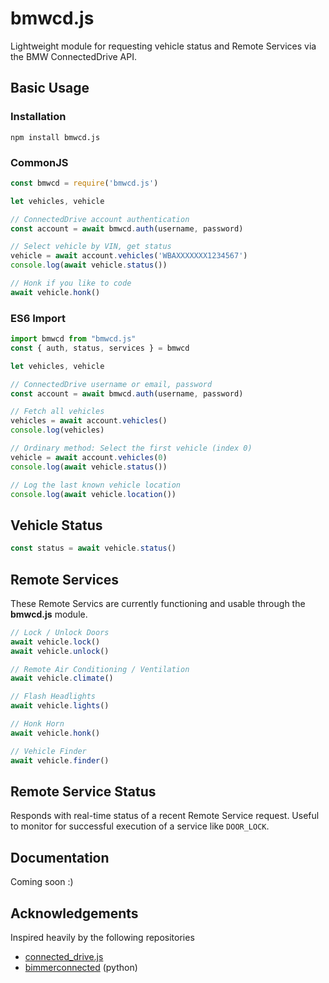 # bmwcd.js

Lightweight module for requesting vehicle status and Remote Services via the BMW ConnectedDrive API.

## Basic Usage

### Installation

```shell
npm install bmwcd.js
```

### CommonJS

```javascript
const bmwcd = require('bmwcd.js')

let vehicles, vehicle

// ConnectedDrive account authentication
const account = await bmwcd.auth(username, password)

// Select vehicle by VIN, get status
vehicle = await account.vehicles('WBAXXXXXXX1234567')
console.log(await vehicle.status())

// Honk if you like to code
await vehicle.honk()
```

### ES6 Import

```javascript
import bmwcd from "bmwcd.js"
const { auth, status, services } = bmwcd

let vehicles, vehicle

// ConnectedDrive username or email, password
const account = await bmwcd.auth(username, password)

// Fetch all vehicles
vehicles = await account.vehicles()
console.log(vehicles)

// Ordinary method: Select the first vehicle (index 0)
vehicle = await account.vehicles(0)
console.log(await vehicle.status())

// Log the last known vehicle location
console.log(await vehicle.location())
```

## Vehicle Status

```javascript
const status = await vehicle.status()
```

## Remote Services

These Remote Servics are currently functioning and usable through the **bmwcd.js** module.

```javascript
// Lock / Unlock Doors
await vehicle.lock()
await vehicle.unlock()

// Remote Air Conditioning / Ventilation
await vehicle.climate()

// Flash Headlights
await vehicle.lights()

// Honk Horn
await vehicle.honk()

// Vehicle Finder
await vehicle.finder()
```

## Remote Service Status

Responds with real-time status of a recent Remote Service request. Useful to monitor for successful execution of a service like `DOOR_LOCK`.

## Documentation

Coming soon :)

## Acknowledgements

Inspired heavily by the following repositories 
* [connected_drive.js](https://github.com/1source-ac/connected_drive.js) 
* [bimmerconnected](https://github.com/bimmerconnected/bimmer_connected) (python)

